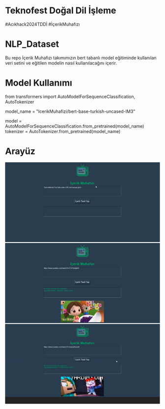 # Teknofest Doğal Dil İşleme
#Acıkhack2024TDDİ
#İçerikMuhafızı

# NLP_Dataset
Bu repo İçerik Muhafızı takımımızın bert tabanlı model eğitiminde kullanılan veri setini ve eğitilen modelin nasıl kullanılacağını içerir.

# Model Kullanımı 
from transformers import AutoModelForSequenceClassification, AutoTokenizer

model_name = "IcerikMuhafizi/bert-base-turkish-uncased-IM3"

model = AutoModelForSequenceClassification.from_pretrained(model_name)
tokenizer = AutoTokenizer.from_pretrained(model_name)

# Arayüz

![Açıklama Metni](https://github.com/icerikMuhafizi/IcerikMuhafizi-TeknofestTDDI-2024/blob/main/png_a)
![Açıklama Metni](https://github.com/icerikMuhafizi/IcerikMuhafizi-TeknofestTDDI-2024/blob/main/png1)
![Açıklama Metni](https://github.com/icerikMuhafizi/IcerikMuhafizi-TeknofestTDDI-2024/blob/main/png_m?raw=true)

